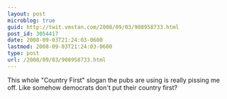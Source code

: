 ```yaml
---
layout: post
microblog: true
guid: http://twit.vmstan.com/2008/09/03/908958733.html
post_id: 3054417
date: 2008-09-03T21:24:03-0600
lastmod: 2008-09-03T21:24:03-0600
type: post
url: /2008/09/03/908958733.html
---
```

This whole "Country First" slogan the pubs are using is really pissing me off. Like somehow democrats don't put their country first?
